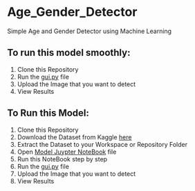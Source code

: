 # Age_Gender_Detector
Simple Age and Gender Detector using Machine Learning

## To run this model smoothly:
  1. Clone this Repository
  2. Run the [gui.py](https://github.com/YashwanthS-7/Age_Gender_Detector/blob/main/gui.py) file
  3. Upload the Image that you want to detect
  4. View Results

## To Run this Model:
  1. Clone this Repository
  2. Download the Dataset from Kaggle [here](https://www.kaggle.com/datasets/jangedoo/utkface-new)
  3. Extract the Dataset to your Workspace or Repository Folder
  4. Open [Model Juypter NoteBook](https://github.com/YashwanthS-7/Age_Gender_Detector/blob/main/Model.ipynb) file
  5. Run this NoteBook step by step
  6. Run the [gui.py](https://github.com/YashwanthS-7/Age_Gender_Detector/blob/main/gui.py) file
  7. Upload the Image that you want to detect
  8. View Results
